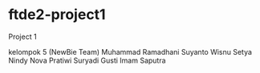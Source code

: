# ftde2-project1
Project 1

kelompok 5 (NewBie Team)
Muhammad Ramadhani
Suyanto
Wisnu Setya
Nindy Nova Pratiwi Suryadi
Gusti Imam Saputra
